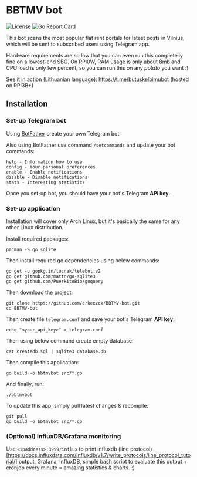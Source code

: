 # BBTMV bot

[![License](https://img.shields.io/github/license/erkexzcx/BBTMV-bot)](LICENSE)
[![Go Report Card](https://goreportcard.com/badge/github.com/erkexzcx/BBTMV-bot)](https://goreportcard.com/report/github.com/erkexzcx/BBTMV-bot)

This bot scans the most popular flat rent portals for latest posts in Vilnius, which will be sent to subscribed users using Telegram app.

Hardware requirements are so low that you can even run this completelly fine on a lowest-end SBC. On RPI0W, RAM usage is only about 8mb and CPU load is only few percent, so you can run this on any _potato_ you want :)

See it in action (Lithuanian language): https://t.me/butuskelbimubot (hosted on RPI3B+)

## Installation

### Set-up Telegram bot

Using [BotFather](https://t.me/BotFather) create your own Telegram bot.

Also using BotFather use command `/setcommands` and update your bot commands:
```
help - Information how to use
config - Your personal preferences
enable - Enable notifications
disable - Disable notifications
stats - Interesting statistics
```
Once you set-up bot, you should have your bot's Telegram **API key**.

### Set-up application

Installation will cover only Arch Linux, but it's basically the same for any other Linux distribution.

Install required packages:
```
pacman -S go sqlite
```

Then install required go dependencies using below commands:
```
go get -u gopkg.in/tucnak/telebot.v2
go get github.com/mattn/go-sqlite3
go get github.com/PuerkitoBio/goquery
```

Then download the project:
```
git clone https://github.com/erkexzcx/BBTMV-bot.git
cd BBTMV-bot
```

Then create file `telegram.conf` and save your bot's Telegram **API key**:
```
echo "<your_api_key>" > telegram.conf
```

Then using below command create empty database:
```
cat createdb.sql | sqlite3 database.db
```

Then compile this application:
```
go build -o bbtmvbot src/*.go
```

And finally, run:
```
./bbtmvbot
```

To update this app, simply pull latest changes & recompile:
```
git pull
go build -o bbtmvbot src/*.go
```

### (Optional) InfluxDB/Grafana monitoring

Use `<ipaddress>:3999/influx` to print influxdb (line protocol)[https://docs.influxdata.com/influxdb/v1.7/write_protocols/line_protocol_tutorial/] output. Grafana, InfluxDB, simple bash script to evaluate this output + cronjob every minute = amazing statistics & charts. :)
